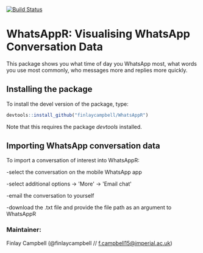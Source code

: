 [![Build Status](https://travis-ci.org/finlaycampbell/WhatsAppR.svg?branch=master)](https://travis-ci.org/finlaycampbell/WhatsAppR)

# WhatsAppR: Visualising WhatsApp Conversation Data

This package shows you what time of day you WhatsApp most, what words you use most commonly, who messages more and replies more quickly.


## Installing the package

To install the devel version of the package, type:
  
  ```r
  devtools::install_github("finlaycampbell/WhatsAppR")
  ```

Note that this requires the package *devtools* installed.


## Importing WhatsApp conversation data

To import a conversation of interest into WhatsAppR:

-select the conversation on the mobile WhatsApp app

-select additional options -> 'More' -> 'Email chat'

-email the conversation to yourself

-download the .txt file and provide the file path as an argument to WhatsAppR


### Maintainer:
Finlay Campbell (@finlaycampbell // f.campbell15@imperial.ac.uk)
